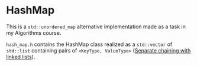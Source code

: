 # HashMap

This is a `std::unordered_map` alternative implementation made as a task in my Algorithms course. 

`hash_map.h` contains the HashMap class realized as a `std::vector` of `std::list` containing pairs of `<KeyType, ValueType>`  ([Separate chaining with linked lists](https://en.wikipedia.org/wiki/Hash_table#Separate_chaining_with_linked_lists)).

